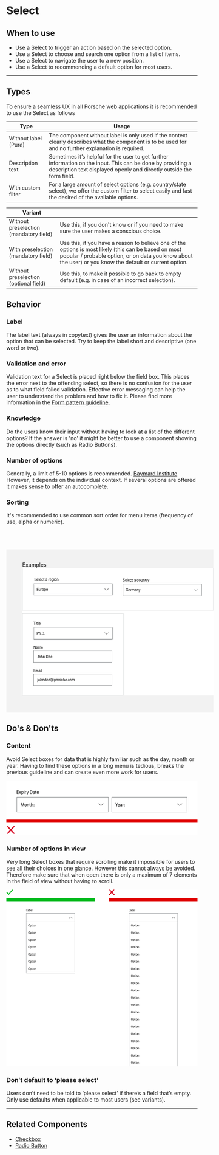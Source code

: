 # Select

<TableOfContents></TableOfContents>

## When to use

- Use a Select to trigger an action based on the selected option.
- Use a Select to choose and search one option from a list of items.
- Use a Select to navigate the user to a new position.
- Use a Select to recommending a default option for most users.

---

## Types

To ensure a seamless UX in all Porsche web applications it is recommended to use the Select as follows

| Type                 | Usage                                                                                                                                                                               |
| -------------------- | ----------------------------------------------------------------------------------------------------------------------------------------------------------------------------------- |
| Without label (Pure) | The component without label is only used if the context clearly describes what the component is to be used for and no further explanation is required.                              |
| Description text     | Sometimes it’s helpful for the user to get further information on the input. This can be done by providing a description text displayed openly and directly outside the form field. |
| With custom filter   | For a large amount of select options (e.g. country/state select), we offer the custom filter to select easily and fast the desired of the available options.                        |

| Variant                                |                                                                                                                                                                                                                  |
| -------------------------------------- | ---------------------------------------------------------------------------------------------------------------------------------------------------------------------------------------------------------------- |
| Without preselection (mandatory field) | Use this, if you don't know or if you need to make sure the user makes a conscious choice.                                                                                                                       |
| With preselection (mandatory field)    | Use this, if you have a reason to believe one of the options is most likely (this can be based on most popular / probable option, or on data you know about the user) or you know the default or current option. |
| Without preselection (optional field)  | Use this, to make it possible to go back to empty default (e.g. in case of an incorrect selection).                                                                                                              |

## Behavior

### Label

The label text (always in copytext) gives the user an information about the option that can be selected. Try to keep the
label short and descriptive (one word or two).

### Validation and error

Validation text for a Select is placed right below the field box. This places the error next to the offending select, so
there is no confusion for the user as to what field failed validation. Effective error messaging can help the user to
understand the problem and how to fix it. Please find more information in the [Form pattern guideline](patterns/forms).

### Knowledge

Do the users know their input without having to look at a list of the different options? If the answer is 'no' it might
be better to use a component showing the options directly (such as Radio Buttons).

### Number of options

Generally, a limit of 5-10 options is recommended. [Baymard Institute](https://baymard.com/blog/drop-down-usability)
However, it depends on the individual context. If several options are offered it makes sense to offer an autocomplete.

### Sorting

It's recommended to use common sort order for menu items (frequency of use, alpha or numeric).

<div style="background:#F2F2F2; width:100%; margin-top: 64px; padding-top: 32px; padding-left: 42px; padding-bottom: 42px;">
   <p-headline variant="headline-3" tag="h3" style="margin-bottom: 24px;">Examples</p-headline>
   <img src="./assets/select-examples.png" alt="Examples for select usage" />
</div>

## Do's & Don'ts

### Content

Avoid Select boxes for data that is highly familiar such as the day, month or year. Having to find these options in a
long menu is tedious, breaks the previous guideline and can create even more work for users.

![Example for alignment](./assets/select-dont-content.png)

### Number of options in view

Very long Select boxes that require scrolling make it impossible for users to see all their choices in one glance.
However this cannot always be avoided. Therefore make sure that when open there is only a maximum of 7 elements in the
field of view without having to scroll.

![Example for alignment](./assets/select-dont-items.png)

### Don’t default to ‘please select’

Users don’t need to be told to ‘please select’ if there’s a field that’s empty. Only use defaults when applicable to
most users (see variants).

---

## Related Components

- [Checkbox](components/checkbox)
- [Radio Button](components/radio-button)
